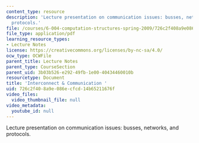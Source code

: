 ```yaml
---
content_type: resource
description: 'Lecture presentation on communication issues: busses, networks, and
  protocols.'
file: /courses/6-004-computation-structures-spring-2009/726c2f408a9e086ecfcd14b65211676f_MIT6_004s09_lec20.pdf
file_type: application/pdf
learning_resource_types:
- Lecture Notes
license: https://creativecommons.org/licenses/by-nc-sa/4.0/
ocw_type: OCWFile
parent_title: Lecture Notes
parent_type: CourseSection
parent_uid: 3b03b526-e292-49fb-1e00-40434460010b
resourcetype: Document
title: 'Interconnect & Communication '
uid: 726c2f40-8a9e-086e-cfcd-14b65211676f
video_files:
  video_thumbnail_file: null
video_metadata:
  youtube_id: null
---
```

Lecture presentation on communication issues: busses, networks, and protocols.